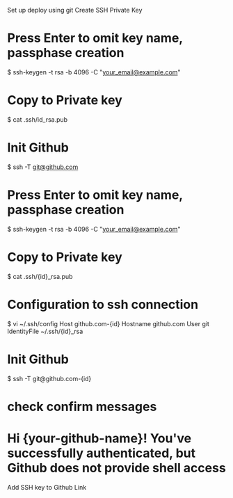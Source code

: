 Set up deploy using git
Create SSH Private Key
# Press Enter to omit key name, passphase creation
$ ssh-keygen -t rsa -b 4096 -C "your_email@example.com"

# Copy to Private key
$ cat .ssh/id_rsa.pub

# Init Github
$ ssh -T git@github.com
# Press Enter to omit key name, passphase creation
$ ssh-keygen -t rsa -b 4096 -C "your_email@example.com"

# Copy to Private key
$ cat .ssh/{id}_rsa.pub

# Configuration to ssh connection
$ vi ~/.ssh/config
Host github.com-{id}
  Hostname github.com
  User git
  IdentityFile ~/.ssh/{id}_rsa

# Init Github
$ ssh -T git@github.com-{id}

# check confirm messages
# Hi {your-github-name}! You've successfully authenticated, but Github does not provide shell access
Add SSH key to Github Link
